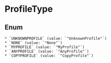 # ProfileType

## Enum

    * `UNKNOWNPROFILE` (value: `"UnknownProfile"`)
    * `NONE` (value: `"None"`)
    * `MYPROFILE` (value: `"MyProfile"`)
    * `ANYPROFILE` (value: `"AnyProfile"`)
    * `COPYPROFILE` (value: `"CopyProfile"`)
